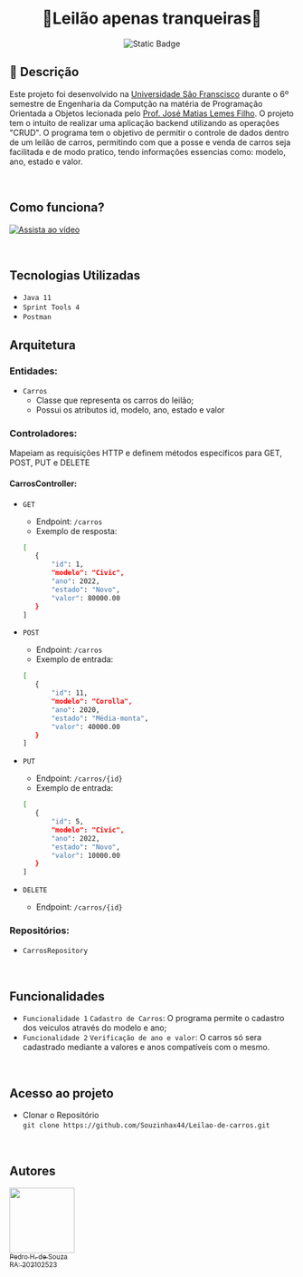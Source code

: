 <h1 align="center"> 🚗Leilão apenas tranqueiras🚗 </h1>
<p align="center">
<img alt="Static Badge" src="https://img.shields.io/badge/STATUS-CONCLU%C3%8DDO-green?style=for-the-badge">
</p>
<h2 align="left"> 📝 Descrição </h2>

Este projeto foi desenvolvido na <a href="https://www.usf.edu.br">Universidade São Franscisco</a> durante o 6º semestre de Engenharia da Computção na matéria de Programação Orientada a Objetos lecionada pelo <a href="https://github.com/matiasfilho81">Prof. José Matias Lemes Filho</a>. O projeto tem o intuito de realizar uma aplicação backend utilizando as operações "CRUD". O programa tem o objetivo de permitir o controle de dados dentro de um leilão de carros, permitindo com que a posse e venda de carros seja facilitada e de modo pratico, tendo informações essencias como: modelo, ano, estado e valor.

<br>

<h2 align="left">Como funciona?</h2>

[![Assista ao vídeo](https://miro.medium.com/v2/resize:fit:1400/1*vFiGOTV1S8yz0RTIQteTjw.png)](https://youtu.be/gu3DswypFjA)

<br>

## Tecnologias Utilizadas

- ``Java 11 ``
- ``Sprint Tools 4 ``
- ``Postman  ``

<h2 align="left"> Arquitetura</h2>
<h3>Entidades:</h3> 

- `Carros` 
   - Classe que representa os carros do leilão;
   - Possui os atributos id, modelo, ano, estado e valor
  
<h3>Controladores:</h3> 
<p>Mapeiam as requisições HTTP e definem métodos especificos para GET, POST, PUT e DELETE</p>

<h4>CarrosController:</h4>

   - `GET`
      - Endpoint: `/carros`
      - Exemplo de resposta:
      ```bash
      [
         {
             "id": 1,
             "modelo": "Civic",
             "ano": 2022,
             "estado": "Novo",
             "valor": 80000.00
         }
      ]
      ```

   - `POST`
     - Endpoint: `/carros`
     - Exemplo de entrada:
     ```bash
     [
        {
            "id": 11,
            "modelo": "Corolla",
            "ano": 2020,
            "estado": "Média-monta",
            "valor": 40000.00
        }
     ]
     ```
  
  - `PUT`
      - Endpoint: `/carros/{id}`
      - Exemplo de entrada:
      ```bash
      [
         {
             "id": 5,
             "modelo": "Civic",
             "ano": 2022,
             "estado": "Novo",
             "valor": 10000.00
         }
      ]
      ```

   - `DELETE`
     - Endpoint: `/carros/{id}`

<h3>Repositórios:</h3>

- `CarrosRepository`
<br>

<h2 align="left"> Funcionalidades</h2>

- `Funcionalidade 1` `Cadastro de Carros`: O programa permite o cadastro dos veiculos através do modelo e ano;
- `Funcionalidade 2` `Verificação de ano e valor`: O carros só sera cadastrado mediante a valores e anos compatíveis com o mesmo.


<br>

<h2 align="left"> Acesso ao projeto </h2>

- Clonar o Repositório <br>
  `git clone https://github.com/Souzinhax44/Leilao-de-carros.git`

<br>

<h2 align="left"> Autores </h2>

[<img loading="lazy" src="https://avatars.githubusercontent.com/u/146894035?v=4" width=115><br><sub>Pedro H. de Souza<br>RA: 202102523</sub>](https://github.com/Souzinhax44)

  

